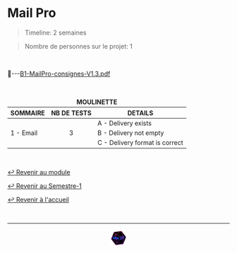 # Mail Pro

> Timeline: 2 semaines

> Nombre de personnes sur le projet: 1

<br>

📂---[B1-MailPro-consignes-V1.3.pdf](https://github.com/Studio-17/Epitech-Subjects/blob/main/Semester-1/B-PRO-100/MailPro/B1-MailPro-consignes-V3.pdf)

<br>

<table align="center">
    <thead>
        <tr>
            <td colspan="3" align="center"><strong>MOULINETTE</strong></td>
        </tr>
        <tr>
            <th>SOMMAIRE</th>
            <th>NB DE TESTS</th>
            <th>DETAILS</th>
        </tr>
    </thead>
    <tbody>
        <tr>
            <td rowspan="3">1 - Email</td>
            <td rowspan="3" style="text-align: center;">3</td>
            <td>A - Delivery exists</td>
        </tr>
        <tr>
            <td>B - Delivery not empty</td>
        </tr>
        <tr>
            <td>C - Delivery format is correct</td>
        </tr>
    </tbody>
</table>

<br>

[↩️ Revenir au module](https://github.com/Studio-17/Epitech-Subjects/tree/main/Semester-1/B-PRO-100)

[↩️ Revenir au Semestre-1](https://github.com/Studio-17/Epitech-Subjects/tree/main/Semester-1)

[↩️ Revenir à l'accueil](https://github.com/Studio-17/Epitech-Subjects)

<br>

---

<div align="center">

<a href="https://github.com/Studio-17" target="_blank"><img src="../../../assets/voc17.gif" width="40"></a>

</div>
